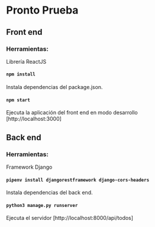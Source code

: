 # Pronto Prueba
## Front end
### Herramientas:

Librería ReactJS

#### `npm install`

Instala dependencias del package.json.
#### `npm start`

Ejecuta la aplicación del front end en modo desarrollo [http://localhost:3000]

## Back end
### Herramientas:

Framework Django

#### `pipenv install djangorestframework django-cors-headers`

Instala dependencias del back end.
#### `python3 manage.py runserver`

Ejecuta el servidor [http://localhost:8000/api/todos]
